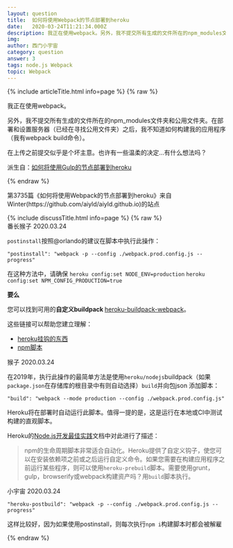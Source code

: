 ```yaml
---
layout: question
title:  如何将使用Webpack的节点部署到heroku
date:   2020-03-24T11:21:34.000Z
description: 我正在使用webpack。另外，我不提交所有生成的文件所在的npm_modules文件夹和公用文件夹。在部署和设置服务器（已经在寻找公用文件夹）之后，...
img: 
author: 西门小宇宙
category: question
answer: 3
tags: node.js Webpack
topic: Webpack
---
```

<div class="article-root">
  <div class="article">
    {% include articleTitle.html info=page %}
    {% raw %}
    <div class="article-content"><p><font style="vertical-align: inherit;"><font style="vertical-align: inherit;">我正在使用webpack。</font></font></p>

<p><font style="vertical-align: inherit;"><font style="vertical-align: inherit;">另外，我不提交所有生成的文件所在的npm_modules文件夹和公用文件夹。</font><font style="vertical-align: inherit;">在部署和设置服务器（已经在寻找公用文件夹）之后，我不知道如何构建我的应用程序（我有webpack build命令）。</font></font></p>

<p><font style="vertical-align: inherit;"><font style="vertical-align: inherit;">在上传之前提交似乎是个坏主意。</font><font style="vertical-align: inherit;">也许有一些温柔的决定...有什么想法吗？</font></font></p>

<p><font style="vertical-align: inherit;"><font style="vertical-align: inherit;">派生自：</font></font><a href="https://stackoverflow.com/questions/24504476/how-to-deploy-node-that-uses-gulp-to-heroku"><font style="vertical-align: inherit;"><font style="vertical-align: inherit;">如何将使用Gulp的节点部署到heroku</font></font></a></p></div>
    {% endraw %}
  </div>
  <p class="winter_mark">第3735篇《如何将使用Webpack的节点部署到heroku》来自Winter(https://github.com/aiyld/aiyld.github.io)的站点</p>
  <div class="discuss-wrapper">
    {% include discussTitle.html info=page %}
    {% raw %}
    <div class="discuss-item">
        <div class="discuss-parent">
          <div class="discuss-meta">
            <span class="discuss-user">番长猴子</span>
            <span class="discuss-time">2020.03.24</span>
          </div>
          <div class="discuss-comment"><p><font style="vertical-align: inherit;"></font><code>postinstall</code><font style="vertical-align: inherit;"><font style="vertical-align: inherit;">按照@orlando的建议</font><font style="vertical-align: inherit;">在</font><font style="vertical-align: inherit;">脚本中</font><font style="vertical-align: inherit;">执行此</font><font style="vertical-align: inherit;">操作：</font></font></p>

<pre><code>"postinstall": "webpack -p --config ./webpack.prod.config.js --progress"
</code></pre>

<p><font style="vertical-align: inherit;"><font style="vertical-align: inherit;">在这种方法中，请确保 </font></font><code>heroku config:set NODE_ENV=production</code> <code>heroku config:set NPM_CONFIG_PRODUCTION=true</code></p>

<p><strong><font style="vertical-align: inherit;"><font style="vertical-align: inherit;">要么</font></font></strong> </p>

<p><font style="vertical-align: inherit;"><font style="vertical-align: inherit;">您可以找到</font><font style="vertical-align: inherit;">可用的</font></font><strong><font style="vertical-align: inherit;"><font style="vertical-align: inherit;">自定义buildpack </font></font></strong> <a href="https://github.com/jerrysu/heroku-buildpack-webpack" rel="noreferrer"><font style="vertical-align: inherit;"><font style="vertical-align: inherit;">heroku-buildpack-webpack</font></font></a><font style="vertical-align: inherit;"><font style="vertical-align: inherit;">。</font></font></p>

<p><font style="vertical-align: inherit;"><font style="vertical-align: inherit;">这些链接可以帮助您建立理解：</font></font></p>

<ul>
<li><a href="https://devcenter.heroku.com/articles/node-best-practices#hook-things-up" rel="noreferrer"><font style="vertical-align: inherit;"><font style="vertical-align: inherit;">heroku挂钩的东西</font></font></a></li>
<li><a href="https://docs.npmjs.com/misc/scripts" rel="noreferrer"><font style="vertical-align: inherit;"><font style="vertical-align: inherit;">npm脚本</font></font></a></li>
</ul></div>
        </div></div><div class="discuss-item">
        <div class="discuss-parent">
          <div class="discuss-meta">
            <span class="discuss-user">猴子</span>
            <span class="discuss-time">2020.03.24</span>
          </div>
          <div class="discuss-comment"><p><font style="vertical-align: inherit;"><font style="vertical-align: inherit;">在2019年，执行此操作的最简单方法是使用</font></font><code>heroku/nodejs</code><font style="vertical-align: inherit;"><font style="vertical-align: inherit;">buildpack（如果</font></font><code>package.json</code><font style="vertical-align: inherit;"><font style="vertical-align: inherit;">在存储库的根目录中</font><font style="vertical-align: inherit;">有则自动选择</font><font style="vertical-align: inherit;">）</font></font><code>build</code><font style="vertical-align: inherit;"><font style="vertical-align: inherit;">并向包json </font><font style="vertical-align: inherit;">添加</font><font style="vertical-align: inherit;">脚本：</font></font></p>

<pre><code>"build": "webpack --mode production --config ./webpack.prod.config.js"
</code></pre>

<p><font style="vertical-align: inherit;"><font style="vertical-align: inherit;">Heroku将在部署时自动运行此脚本。</font><font style="vertical-align: inherit;">值得一提的是，这是运行在本地或CI中测试构建的直观脚本。</font></font></p>

<p><font style="vertical-align: inherit;"><font style="vertical-align: inherit;">Heroku的</font></font><a href="https://devcenter.heroku.com/articles/node-best-practices#hook-things-up" rel="nofollow noreferrer"><font style="vertical-align: inherit;"><font style="vertical-align: inherit;">Node.js开发最佳实践</font></font></a><font style="vertical-align: inherit;"><font style="vertical-align: inherit;">文档中</font><font style="vertical-align: inherit;">对此进行了描述</font><font style="vertical-align: inherit;">：</font></font></p>

<blockquote>
  <p><font style="vertical-align: inherit;"><font style="vertical-align: inherit;">npm的生命周期脚本非常适合自动化。</font><font style="vertical-align: inherit;">Heroku提供了自定义钩子，使您可以在安装依赖项之前或之后运行自定义命令。</font><font style="vertical-align: inherit;">如果您需要在构建应用程序之前运行某些程序，则可以使用</font></font><code>heroku-prebuild</code><font style="vertical-align: inherit;"><font style="vertical-align: inherit;">脚本。</font><font style="vertical-align: inherit;">需要使用grunt，gulp，browserify或webpack构建资产吗？</font><font style="vertical-align: inherit;">用</font></font><code>build</code><font style="vertical-align: inherit;"><font style="vertical-align: inherit;">脚本执行。</font></font></p>
</blockquote></div>
        </div></div><div class="discuss-item">
        <div class="discuss-parent">
          <div class="discuss-meta">
            <span class="discuss-user">小宇宙</span>
            <span class="discuss-time">2020.03.24</span>
          </div>
          <div class="discuss-comment"><pre><code>"heroku-postbuild": "webpack -p --config ./webpack.prod.config.js --progress"
</code></pre>

<p><font style="vertical-align: inherit;"><font style="vertical-align: inherit;">这样比较好，因为如果使用postinstall，则每次执行</font></font><code>npm i</code><font style="vertical-align: inherit;"><font style="vertical-align: inherit;">构建脚本时都会被解雇</font></font></p></div>
        </div></div>
    {% endraw %}
  </div>
<div>
